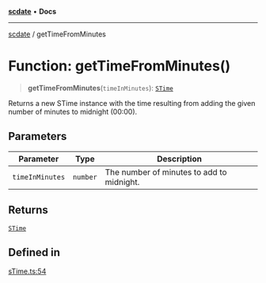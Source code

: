 [**scdate**](../README.md) • **Docs**

---

[scdate](../README.md) / getTimeFromMinutes

# Function: getTimeFromMinutes()

> **getTimeFromMinutes**(`timeInMinutes`): [`STime`](../classes/STime.md)

Returns a new STime instance with the time resulting from adding the given
number of minutes to midnight (00:00).

## Parameters

| Parameter       | Type     | Description                               |
| --------------- | -------- | ----------------------------------------- |
| `timeInMinutes` | `number` | The number of minutes to add to midnight. |

## Returns

[`STime`](../classes/STime.md)

## Defined in

[sTime.ts:54](https://github.com/ericvera/scdate/blob/main/src/sTime.ts#L54)

